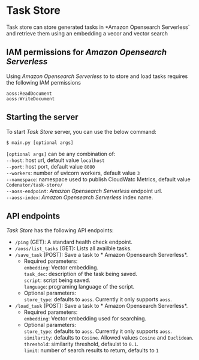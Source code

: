 # Task Store
Task store can store generated tasks in *Amazon Opensearch Serverless` and retrieve them using an embedding a vecor and vector search


## IAM permissions for *Amazon Opensearch Serverless*
Using *Amazon Opensearch Serverless* to to store and load tasks requires the following IAM permissions 

```
aoss:ReadDocument
aoss:WriteDocument
```

## Starting the server
To start *Task Store* server, you can use the below command:
```
$ main.py [optional args]
```

`[optional args]` can be any combination of:<br>
`--host`: host url, default value `localhost`<br>
`--port`: host port, default value `8080`<br>
`--workers`: number of uvicorn workers, default value `3`<br>
`--namespace`: namespace used to publish CloudWatc Metrics, default value `Codenator/task-store/`<br>
`--aoss-endpoint`: *Amazon Opensearch Serverless* endpoint url.<br>
`--aoss-index`: *Amazon Opensearch Serverless* index name.

## API endpoints

*Task Store* has the following API endpoints:
- `/ping` (GET): A standard health check endpoint.
- `/aoss/list_tasks` (GET): Lists all availble tasks.
- `/save_task` (POST): Save a task to * Amazon Opensearch Serverless*.
    - Required parameters:<br>
    `embedding`: Vector embedding.<br>
    `task_dec`: description of the task being saved.<br>
    `script`: script being saved.<br>
    `language`: programing language of the script.<br>
    - Optional parameters:<br>
    `store_type`: defaults to `aoss`. Currently it only supports `aoss`.
- `/load_task` (POST): Save a task to * Amazon Opensearch Serverless*.
    - Required parameters:<br>
    `embedding`: Vector embedding used for searching.<br>
    - Optional parameters:<br>
    `store_type`: defaults to `aoss`. Currently it only supports `aoss`.<br>
    `similarity`: defaults to `Cosine`. Allowed values `Cosine` and `Euclidean`.<br>
    `threshold`: similarity threshold, defaulst to `0.1`.<br>
    `limit`: number of search results to return, defaults to `1`
